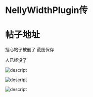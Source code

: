 # NellyWidthPlugin传

# 帖子地址

担心帖子被删了 截图保存

人已经没了

![descript](/others/NellyWidthPlugin传/20240217202158_0.png)

![descript](/others/NellyWidthPlugin传/20240217202158_1.png)

![descript](/others/NellyWidthPlugin传/20240217202158_2.png)

